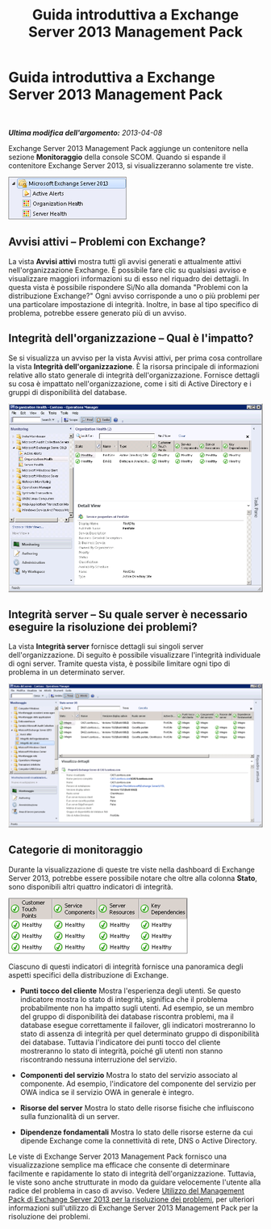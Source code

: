 ﻿---
title: Guida introduttiva a Exchange Server 2013 Management Pack
TOCTitle: Guida introduttiva a Exchange Server 2013 Management Pack
ms:assetid: 72d1609f-ab32-44d8-aa40-b1de587442d2
ms:mtpsurl: https://technet.microsoft.com/it-it/library/Dn195908(v=EXCHG.150)
ms:contentKeyID: 53375447
ms.date: 08/30/2014
mtps_version: v=EXCHG.150
ms.translationtype: HT
---

# Guida introduttiva a Exchange Server 2013 Management Pack

 

_**Ultima modifica dell'argomento:** 2013-04-08_

Exchange Server 2013 Management Pack aggiunge un contenitore nella sezione **Monitoraggio** della console SCOM. Quando si espande il contenitore Exchange Server 2013, si visualizzeranno solamente tre viste.

![Contenitori di Exchange 2013 Management Pack](images/Dn195908.253b4ec5-2103-4b0c-a22e-5ebd24d08600(EXCHG.150).png "Contenitori di Exchange 2013 Management Pack")

## Avvisi attivi – Problemi con Exchange?

La vista **Avvisi attivi** mostra tutti gli avvisi generati e attualmente attivi nell'organizzazione Exchange. È possibile fare clic su qualsiasi avviso e visualizzare maggiori informazioni su di esso nel riquadro dei dettagli. In questa vista è possibile rispondere Sì/No alla domanda "Problemi con la distribuzione Exchange?" Ogni avviso corrisponde a uno o più problemi per una particolare impostazione di integrità. Inoltre, in base al tipo specifico di problema, potrebbe essere generato più di un avviso.

## Integrità dell'organizzazione – Qual è l'impatto?

Se si visualizza un avviso per la vista Avvisi attivi, per prima cosa controllare la vista **Integrità dell'organizzazione**. È la risorsa principale di informazioni relative allo stato generale di integrità dell'organizzazione. Fornisce dettagli su cosa è impattato nell'organizzazione, come i siti di Active Directory e i gruppi di disponibilità del database.

![Integrità dell'organizzazione](images/Dn195908.603c920b-7b88-4956-87d9-09d93fa6cba3(EXCHG.150).png "Integrità dell'organizzazione")

## Integrità server – Su quale server è necessario eseguire la risoluzione dei problemi?

La vista **Integrità server** fornisce dettagli sui singoli server dell'organizzazione. Di seguito è possibile visualizzare l'integrità individuale di ogni server. Tramite questa vista, è possibile limitare ogni tipo di problema in un determinato server.

![Integrità del server](images/Dn195908.c863be83-fc4b-4daf-a18b-27b1aae15b1d(EXCHG.150).png "Integrità del server")

## Categorie di monitoraggio

Durante la visualizzazione di queste tre viste nella dashboard di Exchange Server 2013, potrebbe essere possibile notare che oltre alla colonna **Stato**, sono disponibili altri quattro indicatori di integrità.

![Indicatori di integrità di Exchange](images/Dn195908.dd10ed0b-abe5-41aa-8d43-b4fb10133984(EXCHG.150).png "Indicatori di integrità di Exchange")

Ciascuno di questi indicatori di integrità fornisce una panoramica degli aspetti specifici della distribuzione di Exchange.

  - **Punti tocco del cliente** Mostra l'esperienza degli utenti. Se questo indicatore mostra lo stato di integrità, significa che il problema probabilmente non ha impatto sugli utenti. Ad esempio, se un membro del gruppo di disponibilità dei database riscontra problemi, ma il database esegue correttamente il failover, gli indicatori mostreranno lo stato di assenza di integrità per quel determinato gruppo di disponibilità dei database. Tuttavia l'indicatore dei punti tocco del cliente mostreranno lo stato di integrità, poiché gli utenti non stanno riscontrando nessuna interruzione del servizio.

  - **Componenti del servizio** Mostra lo stato del servizio associato al componente. Ad esempio, l'indicatore del componente del servizio per OWA indica se il servizio OWA in generale è integro.

  - **Risorse del server** Mostra lo stato delle risorse fisiche che influiscono sulla funzionalità di un server.

  - **Dipendenze fondamentali** Mostra lo stato delle risorse esterne da cui dipende Exchange come la connettività di rete, DNS o Active Directory.

Le viste di Exchange Server 2013 Management Pack fornisco una visualizzazione semplice ma efficace che consente di determinare facilmente e rapidamente lo stato di integrità dell'organizzazione. Tuttavia, le viste sono anche strutturate in modo da guidare velocemente l'utente alla radice del problema in caso di avviso. Vedere [Utilizzo del Management Pack di Exchange Server 2013 per la risoluzione dei problemi](using-the-exchange-server-2013-management-pack-for-troubleshooting.md), per ulteriori informazioni sull'utilizzo di Exchange Server 2013 Management Pack per la risoluzione dei problemi.

